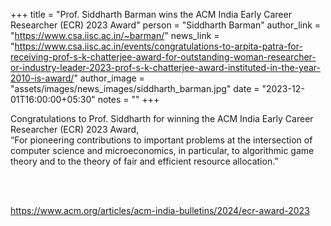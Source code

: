 +++
title = "Prof. Siddharth Barman wins the ACM India Early Career Researcher (ECR) 2023 Award"
person = "Siddharth Barman"
author_link = "https://www.csa.iisc.ac.in/~barman/"
news_link = "https://www.csa.iisc.ac.in/events/congratulations-to-arpita-patra-for-receiving-prof-s-k-chatterjee-award-for-outstanding-woman-researcher-or-industry-leader-2023-prof-s-k-chatterjee-award-instituted-in-the-year-2010-is-award/"
author_image = "assets/images/news_images/siddharth_barman.jpg"
date = "2023-12-01T16:00:00+05:30"
notes = ""
+++

Congratulations to Prof. Siddharth for winning the ACM India Early Career Researcher (ECR) 2023 Award,  
“For pioneering contributions to important problems at the intersection of computer science and microeconomics, 
in particular, to algorithmic game theory and to the theory of fair and efficient resource allocation.” 

<br><br>



<a href="https://www.acm.org/articles/acm-india-bulletins/2024/ecr-award-2023" target="_blank">
    https://www.acm.org/articles/acm-india-bulletins/2024/ecr-award-2023
</a>